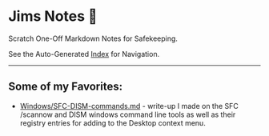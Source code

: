 # Jims Notes 📝

Scratch One-Off Markdown Notes for Safekeeping.

See the Auto-Generated [Index](index.md) for Navigation.

***

## Some of my Favorites:

- [Windows/SFC-DISM-commands.md](https://github.com/jimbrig/jimsnotes/blob/main/Windows/SFC-DISM-commands.md) - write-up I made on the SFC /scannow and DISM windows command line tools as well as their registry entries for adding to the Desktop context menu.

